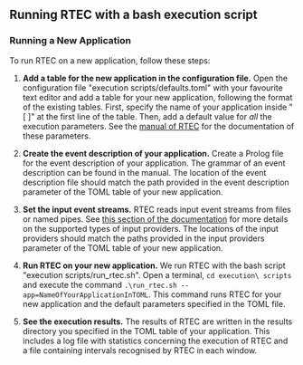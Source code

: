 ## Running RTEC with a bash execution script

### Running a New Application

To run RTEC on a new application, follow these steps: 

1. **Add a table for the new application in the configuration file.** Open the configuration file "execution scripts/defaults.toml" with your favourite text editor and add a table for your new application, following the format of the existing tables. First, specify the name of your application inside "[ ]" at the first line of the table. Then, add a default value for *all* the execution parameters. See the [manual of RTEC](../RTEC_manual.pdf) for the documentation of these parameters.

2. **Create the event description of your application.** Create a Prolog file for the event description of your application. The grammar of an event description can be found in the manual. The location of the event description file should match the path provided in the event description parameter of the TOML table of your new application.

3. **Set the input event streams.** RTEC reads input event streams from files or named pipes. See [this section of the documentation](../input_mode.md) for more details on the supported types of input providers. The locations of the input providers should match the paths provided in the input providers parameter of the TOML table of your new application.

4. **Run RTEC on your new application.** We run RTEC with the bash script "execution scripts/run_rtec.sh". Open a terminal, ```cd execution\ scripts``` and execute the command ```.\run_rtec.sh --app=NameOfYourApplicationInTOML```. This command runs RTEC for your new application and the default parameters specified in the TOML file.

5. **See the execution results.** The results of RTEC are written in the results directory you specified in the TOML table of your application. This includes a log file with statistics concerning the execution of RTEC and a file containing intervals recognised by RTEC in each window. 

